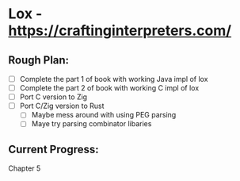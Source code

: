 # Lox - https://craftinginterpreters.com/

## Rough Plan:
- [ ] Complete the part 1 of book with working Java impl  of lox
- [ ] Complete the part 2 of book with working C impl of lox
- [ ] Port C version to Zig
- [ ] Port C/Zig version to Rust
  - [ ] Maybe mess around with using PEG parsing
  - [ ] Maye try parsing combinator libaries

## Current Progress:
Chapter 5

